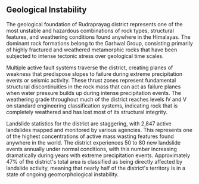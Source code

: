 ## Geological Instability


The geological foundation of Rudraprayag district represents one of the most unstable and hazardous combinations of rock types, structural features, and weathering conditions found anywhere in the Himalayas. The dominant rock formations belong to the Garhwal Group, consisting primarily of highly fractured and weathered metamorphic rocks that have been subjected to intense tectonic stress over geological time scales.

Multiple active fault systems traverse the district, creating planes of weakness that predispose slopes to failure during extreme precipitation events or seismic activity. These thrust zones represent fundamental structural discontinuities in the rock mass that can act as failure planes when water pressure builds up during intense precipitation events. The weathering grade throughout much of the district reaches levels IV and V on standard engineering classification systems, indicating rock that is completely weathered and has lost most of its structural integrity.

Landslide statistics for the district are staggering, with 2,847 active landslides mapped and monitored by various agencies. This represents one of the highest concentrations of active mass wasting features found anywhere in the world. The district experiences 50 to 80 new landslide events annually under normal conditions, with this number increasing dramatically during years with extreme precipitation events. Approximately 47% of the district's total area is classified as being directly affected by landslide activity, meaning that nearly half of the district's territory is in a state of ongoing geomorphological instability.
